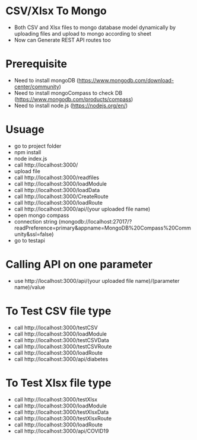 # CSV/Xlsx To Mongo

- Both CSV and Xlsx files to mongo database model dynamically by uploading files and upload to mongo according to sheet
- Now can Generate REST API routes too

# Prerequisite

- Need to install mongoDB  (https://www.mongodb.com/download-center/community)
- Need to install mongoCompass to check DB (https://www.mongodb.com/products/compass)
- Need to install node.js  (https://nodejs.org/en/)

# Usuage

- go to project folder
- npm install
- node index.js
- call http://localhost:3000/
- upload file
- call http://localhost:3000/readfiles
- call http://localhost:3000/loadModule
- call http://localhost:3000/loadData
- call http://localhost:3000/CreateRoute
- call http://localhost:3000/loadRoute
- call http://localhost:3000/api/(your uploaded file name)
- open mongo compass
- connection string (mongodb://localhost:27017/?readPreference=primary&appname=MongoDB%20Compass%20Community&ssl=false)
- go to testapi

# Calling API on one parameter

- use http://localhost:3000/api/(your uploaded file name)/(parameter name)/value

# To Test CSV file type

- call http://localhost:3000/testCSV
- call http://localhost:3000/loadModule
- call http://localhost:3000/testCSVData
- call http://localhost:3000/testCSVRoute
- call http://localhost:3000/loadRoute
- call http://localhost:3000/api/diabetes

# To Test Xlsx file type

- call http://localhost:3000/testXlsx
- call http://localhost:3000/loadModule
- call http://localhost:3000/testXlsxData
- call http://localhost:3000/testXlsxRoute
- call http://localhost:3000/loadRoute
- call http://localhost:3000/api/COVID19
